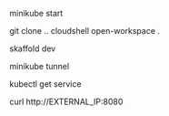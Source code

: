 minikube start


git clone ..
cloudshell open-workspace .


skaffold dev

minikube tunnel

kubectl get service


curl http://EXTERNAL_IP:8080


